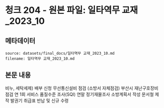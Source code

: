 # 청크 204 - 원본 파일: 일타역무 교재_2023_10

## 메타데이터

```
source: datasets/final_docs/일타역무 교재_2023_10.md
filename: 일타역무 교재_2023_10.md
```

## 본문 내용

비누, 세탁세제) 배부 신청 무선통신설비 점검 (소방서 자체점검) 부산시 재난구호장비 점검 연 1회 서비스 품질수준 조사(SQI) 연말 정기재물조사 소방계획서 작성 문서철 제작 발권기 취급표 반납 및 신규 수령